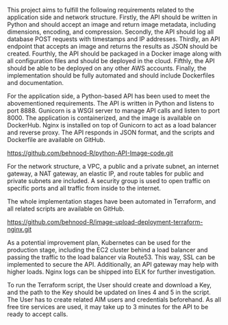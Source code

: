 This project aims to fulfill the following requirements related to the application side and network structure. 
Firstly, the API should be written in Python and should accept an image and return image metadata, including dimensions, encoding, and compression. 
Secondly, the API should log all database POST requests with timestamps and IP addresses. 
Thirdly, an API endpoint that accepts an image and returns the results as JSON should be created. 
Fourthly, the API should be packaged in a Docker image along with all configuration files and should be deployed in the cloud. 
Fifthly, the API should be able to be deployed on any other AWS accounts. 
Finally, the implementation should be fully automated and should include Dockerfiles and documentation.

For the application side, a Python-based API has been used to meet the abovementioned requirements. 
The API is written in Python and listens to port 8888. Gunicorn is a WSGI server to manage API calls and listen to port 8000. 
The application is containerized, and the image is available on DockerHub. 
Nginx is installed on top of Gunicorn to act as a load balancer and reverse proxy. 
The API responds in JSON format, and the scripts and Dockerfile are available on GitHub.

https://github.com/behnood-R/python-API-Image-code.git


For the network structure, a VPC, a public and a private subnet, an internet gateway, a NAT gateway, an elastic IP, and route tables for public and private subnets are included. 
A security group is used to open traffic on specific ports and all traffic from inside to the internet. 

The whole implementation stages have been automated in Terraform, and all related scripts are available on GitHub.

https://github.com/behnood-R/image-upload-deployment-terraform-nginx.git

As a potential improvement plan, Kubernetes can be used for the production stage, including the EC2 cluster behind a load balancer and passing the traffic to the load balancer via Route53. 
This way, SSL can be implemented to secure the API. Additionally, an API gateway may help with higher loads. Nginx logs can be shipped into ELK for further investigation.

To run the Terraform script, the User should create and download a Key, and the path to the Key should be updated on lines 4 and 5 in the script. 
The User has to create related AIM users and credentials beforehand. As all free tire services are used, it may take up to 3 minutes for the API to be ready to accept calls.

